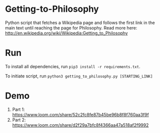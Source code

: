 # Getting-to-Philosophy
Python script that fetches a Wikipedia page and follows the first link in the main text until reaching the page for Philosophy. Read more here: http://en.wikipedia.org/wiki/Wikipedia:Getting_to_Philosophy

# Run
To install all dependencies, run `pip3 install -r requirements.txt`. 

To initiate script, run `python3 getting_to_philosophy.py [STARTING_LINK]`

# Demo
1. Part 1: https://www.loom.com/share/52c2fc8fe87b45be96b8f8f760aa3f9f
2. Part 2: https://www.loom.com/share/d2f29a7bfc8f4366aa47a518af2f9992
